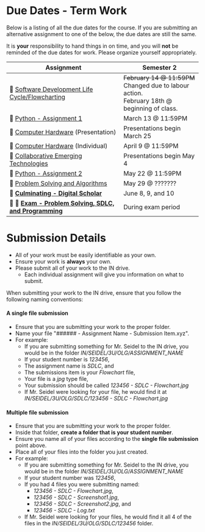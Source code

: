 # Due Dates - Term Work
Below is a listing of all the due dates for the course.  If you are submitting an alternative assignment to one of the below, the due dates are still the same.  

It is **your** responsibility to hand things in on time, and you will **not** be reminded of the due dates for work.  Please organize yourself appropriately.

| Assignment                                                                    | Semester 2                         |
| ----------------------------------------------------------------------------- | ---------------------------------- |
| &#x1F4D9; [Software Development Life Cycle/Flowcharting](./SDLC)              | ~~February 14 @ 11:59PM~~ <br/> Changed due to labour action. <br/> February 18th @ beginning of class. |
| &#x1F4D8; [Python - Assignment 1](./Python-Assignment-1)                      | March 13 @ 11:59PM                 |
| &#x1F4D7; [Computer Hardware](./Computer-Hardware) (Presentation)             | Presentations begin March 25       |
| &#x1F4D7; [Computer Hardware](#) (Individual)            					    | April 9 @ 11:59PM                  |
| &#x1F4D7; [Collaborative Emerging Technologies](./Collaborative-Emerging-Technologies) | Presentations begin May 4 | 
| &#x1F4D8; [Python - Assignment 2](./Python-Assignment-2)                      | May 22 @ 11:59PM                   |
| &#x1F4D9; [Problem Solving and Algorithms](./Problem-Solving-and-Algorithms)  | May 29 @ ???????	      			 |
| &#x1F4D7; **[Culminating - Digital Scholar](./Culminating-(Digital-Scholar))**| June 8, 9, and 10                  |
| &#x1F4D9; &#x1F4D8; **[Exam - Problem Solving, SDLC, and Programming](#)**    | During exam period                 |


# Submission Details
* All of your work must be easily identifiable as your own.
* Ensure your work is **always** your own.
* Please submit all of your work to the IN drive.  
  * Each individual assignment will give you information on what to submit.

When submitting your work to the IN drive, ensure that you follow the following naming conventions:

#### A single file submission
* Ensure that you are submitting your work to the proper folder.
* Name your file "###### - Assignment Name - Submission Item.xyz".  
* For example:
  * If you are submitting something for Mr. Seidel to the IN drive, you would be in the folder _IN/SEIDEL/3U/OLG/ASSIGNMENT_NAME_
  * If your student number is _123456_, 
  * The assignment name is _SDLC_, and 
  * The submissions item is your _Flowchart_ file,
  * Your file is a _jpg_ type file, 
  * Your submission should be called _123456 - SDLC - Flowchart.jpg_
  * If Mr. Seidel were looking for your file, he would find it at _IN/SEIDEL/3U/OLG/SDLC/123456 - SDLC - Flowchart.jpg_

#### Multiple file submission
* Ensure that you are submitting your work to the proper folder.
* Inside that folder, **create a folder that is your student number**.
* Ensure you name all of your files according to the **single file submission** point above.
* Place all of your files into the folder you just created.
* For example:
  * If you are submitting something for Mr. Seidel to the IN drive, you would be in the folder _IN/SEIDEL/3U/OLG/ASSIGNMENT_NAME_
  * If your student number was _123456_,
  * If you had 4 files you were submitting named:
    * _123456 - SDLC - Flowchart.jpg_, 
    * _123456 - SDLC - Screenshot1.jpg_, 
    * _123456 - SDLC - Screenshot2.jpg_, and 
    * _123456 - SDLC - Log.txt_
  * If Mr. Seidel were looking for your files, he would find it all 4 of the files in the _IN/SEIDEL/3U/OLG/SDLC/123456_ folder.